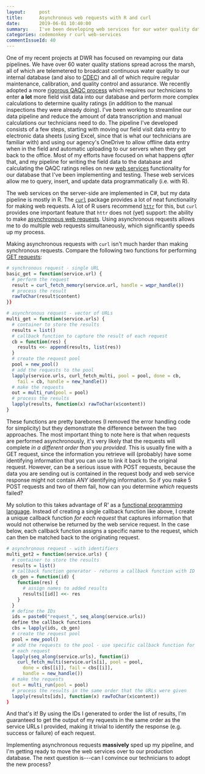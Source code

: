 ```yaml
---
layout:     post
title:      Asynchronous web requests with R and curl
date:       2019-06-01 10:40:00
summary:    I've been developing web services for our water quality database and implemented asynchronous requests to speed things up.
categories: codemonkey r curl web-services
commentIssueId: 40
---
```


One of my recent projects at DWR has focused on revamping our data pipelines. We 
have over 60 water quality stations spread across the marsh, all of 
which are telemetered to broadcast continuous water quality to our 
internal database (and also to [CDEC](http://cdec.water.ca.gov/)) 
and all of which require regular maintenance, calibration, and 
quality control and assurance. We recently adopted a more 
[rigorous QAQC process](https://pubs.usgs.gov/tm/2006/tm1D3/pdf/TM1D3.pdf)
which requires our technicians to enter **a lot** more field visit data 
into our database and perform more complex calculations to determine quality
ratings (in addition to the manual inspections they were already doing).
I've been working to streamline our data pipeline and reduce the amount
of data transcription and manual calculations our technicians need to
do. The pipeline I've developed consists of a few steps, starting with
moving our field visit data entry to electronic data sheets (using Excel,
since that is what our technicians are familiar with) and using our
agency's OneDrive to allow offline data entry when in the field
and automatic uploading to our servers when they get back to the office.
Most of my efforts have focused on what happens *after* that, and my
pipeline for writing the field data to the database and calculating the 
QAQC ratings relies on new
[web services](https://stackoverflow.com/a/226159) functionality 
for our database that I've been implementing and testing. These web 
services allow me to query, insert, and update data programmatically 
(i.e. with R). 

The web services on the server-side are implemented in C#, but my data 
pipeline is mostly in R. The 
[`curl`](https://cran.r-project.org/package=curl) package provides a 
lot of neat functionality for making web requests. A lot of R users 
recommend [`httr`](https://cran.r-project.org/package=httr) for this,
but `curl` provides one important feature that `httr` does not (yet)
support: the ability to make 
[asynchronous web requests](https://docs.oracle.com/cd/E15523_01/web.1111/e15184/asynch.htm#WSCPT137).
Using asynchronous requests allows me to do multiple web requests 
simultaneously, which significantly speeds up my process.

Making asynchronous requests with `curl` isn't much harder than making
synchronous requests. Compare the following two functions for 
performing 
[GET requests](https://www.w3schools.com/tags/ref_httpmethods.asp):

```r
# synchronous request - single URL
basic_get = function(service.url) {
  # perform the request
  result = curl_fetch_memory(service.url, handle = wqpr_handle())
  # process the result
  rawToChar(result$content)
}}
```

```r
# asynchronous request - vector of URLs
multi_get = function(service.urls) {
  # container to store the results
  results = list()
  # callback function to capture the result of each request
  cb = function(res) {
    results <<- append(results, list(res))
  }
  # create the request pool
  pool = new_pool()
  # add the requests to the pool
  lapply(service.urls, curl_fetch_multi, pool = pool, done = cb,
    fail = cb, handle = new_handle())
  # make the requests
  out = multi_run(pool = pool)
  # process the results
  lapply(results, function(x) rawToChar(x$content))
}
```

These functions are pretty barebones (I removed the error handling code
for simplicity) but they demonstrate the difference between the two 
approaches. The most important thing to note here is that when 
requests are performed asynchronously, it's very likely that the requests
will complete *in a different order than you provided*. This is usually 
fine with a GET request, since the information you retrieve will 
(probably) have some identifying information that you can use to link
it back to the original request. However, can be a serious issue with
POST requests, because the data you are sending out is contained in the
request body and web service response might not contain *ANY*
identifying information. So if you make 5 POST requests and two of them
fail, how can you determine *which* requests failed?

My solution to this takes advantage of R' as a [functional 
programming language](http://adv-r.had.co.nz/Functional-programming.html#functional-programming).
Instead of creating a single callback function like above, I create a 
unique callback function *for each request* that captures information 
that would not otherwise be returned by the web service request. In the 
case below, each callback function assigns a specific name to the request,
which can then be matched back to the originating request.

```r
# asynchronous request - with identifiers
multi_get2 = function(service.urls) {
  # container to store the results
  results = list()
  # callback function generator - returns a callback function with ID
  cb_gen = function(id) {
    function(res) {
      # assign names to added results
      results[[id]] <<- res
    }
  }
  # define the IDs
  ids = paste0("request_", seq_along(service.urls))
  define the callback functions
  cbs = lapply(ids, cb_gen)
  # create the request pool
  pool = new_pool()
  # add the requests to the pool - use specific callback function for 
  # each request
  lapply(seq_along(service.urls), function(i)
    curl_fetch_multi(service.urls[i], pool = pool,
      done = cbs[[i]], fail = cbs[[i]],
      handle = new_handle())	
  # make the requests
  out = multi_run(pool = pool)
  # process the results in the same order that the URLs were given
  lapply(results[ids], function(x) rawToChar(x$content))
}
```

And that's it! By using the IDs I generated to order the list of 
results, I'm guaranteed to get the output of my requests in the same
order as the service URLs I provided, making it trivial to identify the
response (e.g. success or failure) of each request. 

Implementing asynchronous requests **massively** sped up my pipeline, 
and I'm getting ready to move the web services over to our production
database. The next question is---can I convince our technicians to 
adopt the new process?
